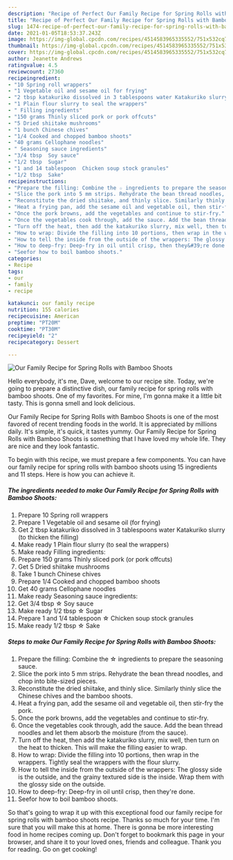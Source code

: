 ```yaml
---
description: "Recipe of Perfect Our Family Recipe for Spring Rolls with Bamboo Shoots"
title: "Recipe of Perfect Our Family Recipe for Spring Rolls with Bamboo Shoots"
slug: 1474-recipe-of-perfect-our-family-recipe-for-spring-rolls-with-bamboo-shoots
date: 2021-01-05T18:53:37.243Z
image: https://img-global.cpcdn.com/recipes/4514583965335552/751x532cq70/our-family-recipe-for-spring-rolls-with-bamboo-shoots-recipe-main-photo.jpg
thumbnail: https://img-global.cpcdn.com/recipes/4514583965335552/751x532cq70/our-family-recipe-for-spring-rolls-with-bamboo-shoots-recipe-main-photo.jpg
cover: https://img-global.cpcdn.com/recipes/4514583965335552/751x532cq70/our-family-recipe-for-spring-rolls-with-bamboo-shoots-recipe-main-photo.jpg
author: Jeanette Andrews
ratingvalue: 4.5
reviewcount: 27360
recipeingredient:
- "10 Spring roll wrappers"
- "1 Vegetable oil and sesame oil for frying"
- "2 tbsp katakuriko dissolved in 3 tablespoons water Katakuriko slurry to thicken the filling"
- "1 Plain flour slurry to seal the wrappers"
- " Filling ingredients"
- "150 grams Thinly sliced pork or pork offcuts"
- "5 Dried shiitake mushrooms"
- "1 bunch Chinese chives"
- "1/4 Cooked and chopped bamboo shoots"
- "40 grams Cellophane noodles"
- " Seasoning sauce ingredients"
- "3/4 tbsp  Soy sauce"
- "1/2 tbsp  Sugar"
- "1 and 14 tablespoon  Chicken soup stock granules"
- "1/2 tbsp  Sake"
recipeinstructions:
- "Prepare the filling: Combine the ☆ ingredients to prepare the seasoning sauce."
- "Slice the pork into 5 mm strips. Rehydrate the bean thread noodles, and chop into bite-sized pieces."
- "Reconstitute the dried shiitake, and thinly slice. Similarly thinly slice the Chinese chives and the bamboo shoots."
- "Heat a frying pan, add the sesame oil and vegetable oil, then stir-fry the pork."
- "Once the pork browns, add the vegetables and continue to stir-fry."
- "Once the vegetables cook through, add the sauce. Add the bean thread noodles and let them absorb the moisture (from the sauce)."
- "Turn off the heat, then add the katakuriko slurry, mix well, then turn on the heat to thicken. This will make the filling easier to wrap."
- "How to wrap: Divide the filling into 10 portions, then wrap in the wrappers. Tightly seal the wrappers with the flour slurry."
- "How to tell the inside from the outside of the wrappers: The glossy side is the outside, and the grainy textured side is the inside. Wrap them with the glossy side on the outside."
- "How to deep-fry: Deep-fry in oil until crisp, then they&#39;re done."
- "Seefor how to boil bamboo shoots."
categories:
- Recipe
tags:
- our
- family
- recipe

katakunci: our family recipe 
nutrition: 155 calories
recipecuisine: American
preptime: "PT20M"
cooktime: "PT30M"
recipeyield: "2"
recipecategory: Dessert

---
```



![Our Family Recipe for Spring Rolls with Bamboo Shoots](https://img-global.cpcdn.com/recipes/4514583965335552/751x532cq70/our-family-recipe-for-spring-rolls-with-bamboo-shoots-recipe-main-photo.jpg)

Hello everybody, it's me, Dave, welcome to our recipe site. Today, we're going to prepare a distinctive dish, our family recipe for spring rolls with bamboo shoots. One of my favorites. For mine, I'm gonna make it a little bit tasty. This is gonna smell and look delicious.



Our Family Recipe for Spring Rolls with Bamboo Shoots is one of the most favored of recent trending foods in the world. It is appreciated by millions daily. It's simple, it's quick, it tastes yummy. Our Family Recipe for Spring Rolls with Bamboo Shoots is something that I have loved my whole life. They are nice and they look fantastic.


To begin with this recipe, we must prepare a few components. You can have our family recipe for spring rolls with bamboo shoots using 15 ingredients and 11 steps. Here is how you can achieve it.

<!--inarticleads1-->

##### The ingredients needed to make Our Family Recipe for Spring Rolls with Bamboo Shoots:

1. Prepare 10 Spring roll wrappers
1. Prepare 1 Vegetable oil and sesame oil (for frying)
1. Get 2 tbsp katakuriko dissolved in 3 tablespoons water Katakuriko slurry (to thicken the filling)
1. Make ready 1 Plain flour slurry (to seal the wrappers)
1. Make ready  Filling ingredients:
1. Prepare 150 grams Thinly sliced pork (or pork offcuts)
1. Get 5 Dried shiitake mushrooms
1. Take 1 bunch Chinese chives
1. Prepare 1/4 Cooked and chopped bamboo shoots
1. Get 40 grams Cellophane noodles
1. Make ready  Seasoning sauce ingredients:
1. Get 3/4 tbsp ☆ Soy sauce
1. Make ready 1/2 tbsp ☆ Sugar
1. Prepare 1 and 1/4 tablespoon ☆ Chicken soup stock granules
1. Make ready 1/2 tbsp ☆ Sake




<!--inarticleads2-->

##### Steps to make Our Family Recipe for Spring Rolls with Bamboo Shoots:

1. Prepare the filling: Combine the ☆ ingredients to prepare the seasoning sauce.
1. Slice the pork into 5 mm strips. Rehydrate the bean thread noodles, and chop into bite-sized pieces.
1. Reconstitute the dried shiitake, and thinly slice. Similarly thinly slice the Chinese chives and the bamboo shoots.
1. Heat a frying pan, add the sesame oil and vegetable oil, then stir-fry the pork.
1. Once the pork browns, add the vegetables and continue to stir-fry.
1. Once the vegetables cook through, add the sauce. Add the bean thread noodles and let them absorb the moisture (from the sauce).
1. Turn off the heat, then add the katakuriko slurry, mix well, then turn on the heat to thicken. This will make the filling easier to wrap.
1. How to wrap: Divide the filling into 10 portions, then wrap in the wrappers. Tightly seal the wrappers with the flour slurry.
1. How to tell the inside from the outside of the wrappers: The glossy side is the outside, and the grainy textured side is the inside. Wrap them with the glossy side on the outside.
1. How to deep-fry: Deep-fry in oil until crisp, then they&#39;re done.
1. Seefor how to boil bamboo shoots.




So that's going to wrap it up with this exceptional food our family recipe for spring rolls with bamboo shoots recipe. Thanks so much for your time. I'm sure that you will make this at home. There is gonna be more interesting food in home recipes coming up. Don't forget to bookmark this page in your browser, and share it to your loved ones, friends and colleague. Thank you for reading. Go on get cooking!
